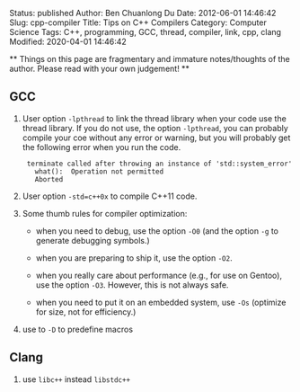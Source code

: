 Status: published
Author: Ben Chuanlong Du
Date: 2012-06-01 14:46:42
Slug: cpp-compiler
Title: Tips on C++ Compilers
Category: Computer Science
Tags: C++, programming, GCC, thread, compiler, link, cpp, clang
Modified: 2020-04-01 14:46:42

**
Things on this page are fragmentary and immature notes/thoughts of the author.
Please read with your own judgement!
**


## GCC
1. User option `-lpthread` to link the thread library when your code use the thread library. 
If you do not use, the option `-lpthread`, you can probably compile your coe without any 
error or warning, but you will probably get the following error when you run the code.

        terminate called after throwing an instance of 'std::system_error'
          what():  Operation not permitted
          Aborted


2. User option `-std=c++0x` to compile C++11 code. 

3. Some thumb rules for compiler optimization:
    - when you need to debug, use the option `-O0` 
    (and the option `-g` to generate debugging symbols.)

    - when you are preparing to ship it, 
    use the option `-O2`.

    - when you really care about performance (e.g., for use on Gentoo), 
    use the option `-O3`. 
    However, this is not always safe. 

    - when you need to put it on an embedded system, use `-Os` 
    (optimize for size, not for efficiency.)

4. use to `-D` to predefine macros

## Clang

1. use `libc++` instead `libstdc++`
